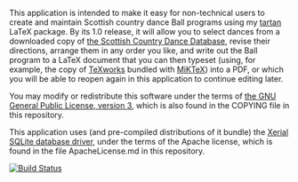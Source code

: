 This application is intended to make it easy for non-technical users to create
and maintain Scottish country dance Ball programs using my
[tartan](https://github.com/kingjon3377/tartan) LaTeX package. By its 1.0
release, it will allow you to select dances from a downloaded copy of [the
Scottish Country Dance Database](https://my.strathspey.org/dd/index/), revise
their directions, arrange them in any order you like, and write out the Ball
program to a LaTeX document that you can then typeset (using, for example, the
copy of [TeXworks](https://en.wikipedia.org/wiki/TeXworks) bundled with
[MiKTeX](https://miktex.org)) into a PDF, or which you will be able to reopen
again in this application to continue editing later.

You may modify or redistribute this software under the terms of [the GNU General
Public License, version 3](https://www.gnu.org/licenses/gpl-3.0.en.html), which
is also found in the COPYING file in this repository.

This application uses (and pre-compiled distributions of it bundle) the [Xerial
SQLite database driver](https://github.com/xerial/sqlite-jdbc), under the terms
of the Apache license, which is found in the file ApacheLicense.md in this
repository.

[![Build Status](https://github.com/kingjon3377/tartan-gui/actions/workflows/build.yml/badge.svg)](https://github.com/kingjon3377/tartan-gui/actons?query=workflows/build.yml)
